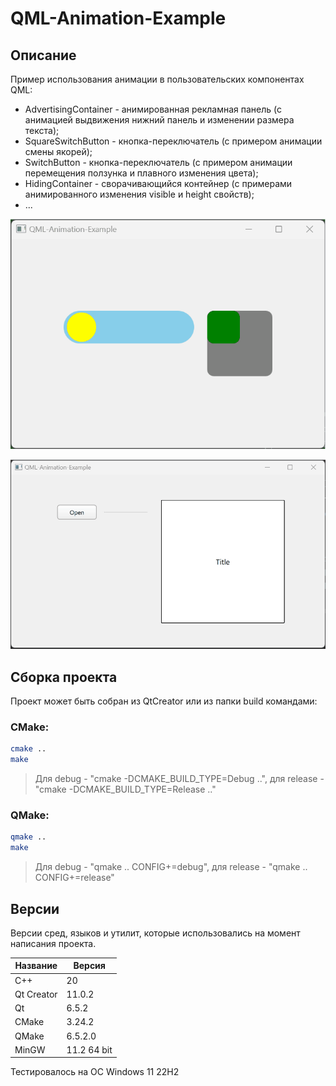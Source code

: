 # QML-Animation-Example

## Описание

Пример использования анимации в пользовательских компонентах QML:
- AdvertisingContainer - анимированная рекламная панель (с анимацией выдвижения нижний панель и изменении размера текста);
- SquareSwitchButton - кнопка-переключатель (с примером анимации смены якорей);
- SwitchButton - кнопка-переключатель (с примером анимации перемещения ползунка и плавного изменения цвета);
- HidingContainer - сворачивающийся контейнер (с примерами анимированного изменения visible и height свойств);
- ...

![alt text](doc/QML-Animation-Example-1.gif)

![alt text](doc/QML-Animation-Example-2.gif)

## Сборка проекта

Проект может быть собран из QtCreator или из папки build командами:

### CMake:

```bash
cmake ..
make
```
> Для debug - "cmake -DCMAKE_BUILD_TYPE=Debug ..", для release - "cmake -DCMAKE_BUILD_TYPE=Release .."

### QMake:

```bash
qmake ..
make
```
> Для debug - "qmake .. CONFIG+=debug", для release - "qmake .. CONFIG+=release"

## Версии

Версии сред, языков и утилит, которые использовались на момент написания проекта.

| Название   | Версия               |
| -----------|----------------------|
| C++        | 20                   |
| Qt Creator | 11.0.2               |
| Qt         | 6.5.2                |
| CMake      | 3.24.2               |
| QMake      | 6.5.2.0              |
| MinGW      | 11.2 64 bit          |

Тестировалось на ОС Windows 11 22H2